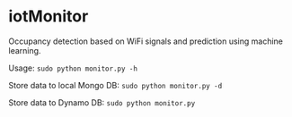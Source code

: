 # iotMonitor
Occupancy detection based on WiFi signals and prediction using machine learning.

Usage: `sudo python monitor.py -h`

Store data to local Mongo DB: `sudo python monitor.py -d`

Store data to Dynamo DB: `sudo python monitor.py`
